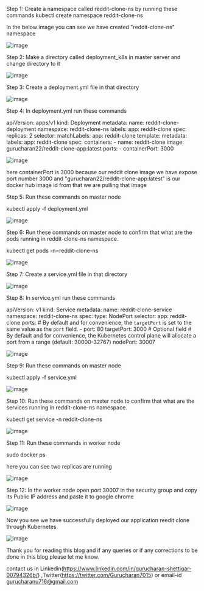 Step 1: Create a namespace called reddit-clone-ns by running these commands
kubectl create namespace reddit-clone-ns

In the below image you can see we have created "reddit-clone-ns" namespace

![image](https://user-images.githubusercontent.com/120701020/235591821-427fe010-bfa3-477f-8cf3-3c068f882a5d.png)

Step 2: Make a directory called deployment_k8s in master server and change directory to it

![image](https://user-images.githubusercontent.com/120701020/235591852-155b320d-230e-49df-b4c2-f1291c19fd32.png)

Step 3: Create a deployment.yml file in that directory 

![image](https://user-images.githubusercontent.com/120701020/235591917-6f5eedd7-1105-4ba4-ba5d-90772850b4d9.png)

Step 4: In deployment.yml run these commands

apiVersion: apps/v1
kind: Deployment
metadata:
  name: reddit-clone-deployment
  namespace: reddit-clone-ns
  labels:
    app: reddit-clone
spec:
  replicas: 2
  selector:
    matchLabels:
      app: reddit-clone
  template:
    metadata:
      labels:
        app: reddit-clone
    spec:
      containers:
      - name: reddit-clone
        image: gurucharan22/reddit-clone-app:latest
        ports:
        - containerPort: 3000
        

![image](https://user-images.githubusercontent.com/120701020/235592023-695d190b-38cb-454d-b389-180511da2cae.png)

here containerPort is 3000 because our reddit clone image we have expose port number 3000 and "gurucharan22/reddit-clone-app:latest" is our docker hub image id from that we are pulling that image

Step 5: Run these commands on master node

kubectl apply -f deployment.yml

![image](https://user-images.githubusercontent.com/120701020/235592118-b9b0018f-6445-42fc-82f0-9072ecc8bc7e.png)

Step 6: Run these commands on master node to confirm that what are the pods running in reddit-clone-ns namespace. 

kubectl get pods -n=reddit-clone-ns 

![image](https://user-images.githubusercontent.com/120701020/235592186-94be2269-47d3-41e3-b8f2-a69c7e07ce1b.png)
 
 Step 7: Create a service.yml file in that directory 
 
 ![image](https://user-images.githubusercontent.com/120701020/235592224-4ae4d16f-3052-48c8-aba9-c821b5e37660.png)
 
 Step 8: In service.yml run these commands 
 
 apiVersion: v1
kind: Service
metadata:
  name: reddit-clone-service
  namespace: reddit-clone-ns
spec:
  type: NodePort
  selector:
    app: reddit-clone
  ports:
      # By default and for convenience, the `targetPort` is set to the same value as the `port` field.
    - port: 80
      targetPort: 3000
      # Optional field
      # By default and for convenience, the Kubernetes control plane will allocate a port from a range (default: 30000-32767)
      nodePort: 30007 
      
![image](https://user-images.githubusercontent.com/120701020/235592294-b946f3a4-4110-406e-b7d9-6669ce656d2f.png)

Step 9: Run these commands on master node

kubectl apply -f service.yml 

![image](https://user-images.githubusercontent.com/120701020/235592359-10aa027a-6504-4fa8-bcad-db5f4880734c.png)
 
 Step 10: Run these commands on master node to confirm that what are the services running in reddit-clone-ns namespace. 
 
 kubectl get service -n reddit-clone-ns 
 
 ![image](https://user-images.githubusercontent.com/120701020/235592400-c8c4ac06-ea3c-429b-a490-22982072e86a.png)
 
 Step 11: Run these commands in worker node 
 
 sudo docker ps 
 
 here you can see two replicas are running 
 
 ![image](https://user-images.githubusercontent.com/120701020/235592484-7475c6bb-a690-4561-9e30-df4dd168000a.png)
 
 Step 12: In the worker node open port 30007 in the security group and copy its Public IP address and paste it to google chrome 
 
 ![image](https://user-images.githubusercontent.com/120701020/235592527-368a4ff6-f1cd-4875-b9f5-f757c4c5d798.png)
 
 Now you see we have successfully deployed our application reedit clone through Kubernetes 
 
 ![image](https://user-images.githubusercontent.com/120701020/235592574-63f3a4d8-708e-4579-8904-4615d4700a6c.png)
 
 Thank you for reading this blog and if any queries or if any corrections to be done in this blog please let me know.

contact us in Linkedin(https://www.linkedin.com/in/gurucharan-shettigar-00794326b/) ,Twitter(https://twitter.com/Gurucharan7015) or email-id gurucharanu716@gmail.com


       

